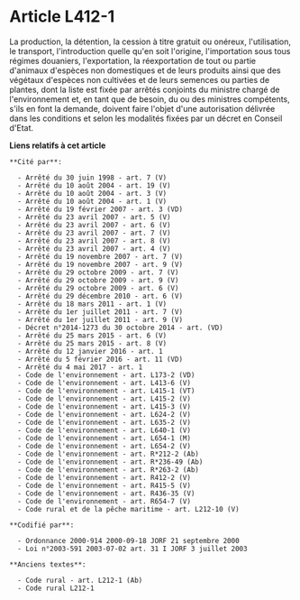 # Article L412-1

La production, la détention, la cession à titre gratuit ou onéreux, l'utilisation, le transport, l'introduction quelle qu'en
soit l'origine, l'importation sous tous régimes douaniers, l'exportation, la réexportation de tout ou partie d'animaux
d'espèces non domestiques et de leurs produits ainsi que des végétaux d'espèces non cultivées et de leurs semences ou parties
de plantes, dont la liste est fixée par arrêtés conjoints du ministre chargé de l'environnement et, en tant que de besoin, du
ou des ministres compétents, s'ils en font la demande, doivent faire l'objet d'une autorisation délivrée dans les conditions
et selon les modalités fixées par un décret en Conseil d'Etat.

**Liens relatifs à cet article**

	**Cité par**:

	  - Arrêté du 30 juin 1998 - art. 7 (V)
	  - Arrêté du 10 août 2004 - art. 19 (V)
	  - Arrêté du 10 août 2004 - art. 3 (V)
	  - Arrêté du 10 août 2004 - art. 1 (V)
	  - Arrêté du 19 février 2007 - art. 3 (VD)
	  - Arrêté du 23 avril 2007 - art. 5 (V)
	  - Arrêté du 23 avril 2007 - art. 6 (V)
	  - Arrêté du 23 avril 2007 - art. 7 (V)
	  - Arrêté du 23 avril 2007 - art. 8 (V)
	  - Arrêté du 23 avril 2007 - art. 4 (V)
	  - Arrêté du 19 novembre 2007 - art. 7 (V)
	  - Arrêté du 19 novembre 2007 - art. 9 (V)
	  - Arrêté du 29 octobre 2009 - art. 7 (V)
	  - Arrêté du 29 octobre 2009 - art. 9 (V)
	  - Arrêté du 29 octobre 2009 - art. 6 (V)
	  - Arrêté du 29 décembre 2010 - art. 6 (V)
	  - Arrêté du 18 mars 2011 - art. 1 (V)
	  - Arrêté du 1er juillet 2011 - art. 7 (V)
	  - Arrêté du 1er juillet 2011 - art. 9 (V)
	  - Décret n°2014-1273 du 30 octobre 2014 - art. (VD)
	  - Arrêté du 25 mars 2015 - art. 6 (V)
	  - Arrêté du 25 mars 2015 - art. 8 (V)
	  - Arrêté du 12 janvier 2016 - art. 1
	  - Arrêté du 5 février 2016 - art. 11 (VD)
	  - Arrêté du 4 mai 2017 - art. 1
	  - Code de l'environnement - art. L173-2 (VD)
	  - Code de l'environnement - art. L413-6 (V)
	  - Code de l'environnement - art. L415-1 (VT)
	  - Code de l'environnement - art. L415-2 (V)
	  - Code de l'environnement - art. L415-3 (V)
	  - Code de l'environnement - art. L624-2 (V)
	  - Code de l'environnement - art. L635-2 (V)
	  - Code de l'environnement - art. L640-1 (V)
	  - Code de l'environnement - art. L654-1 (M)
	  - Code de l'environnement - art. L654-2 (V)
	  - Code de l'environnement - art. R*212-2 (Ab)
	  - Code de l'environnement - art. R*236-49 (Ab)
	  - Code de l'environnement - art. R*263-2 (Ab)
	  - Code de l'environnement - art. R412-2 (V)
	  - Code de l'environnement - art. R415-5 (V)
	  - Code de l'environnement - art. R436-35 (V)
	  - Code de l'environnement - art. R654-7 (V)
	  - Code rural et de la pêche maritime - art. L212-10 (V)

	**Codifié par**:

	  - Ordonnance 2000-914 2000-09-18 JORF 21 septembre 2000
	  - Loi n°2003-591 2003-07-02 art. 31 I JORF 3 juillet 2003

	**Anciens textes**:

	  - Code rural - art. L212-1 (Ab)
	  - Code rural L212-1
